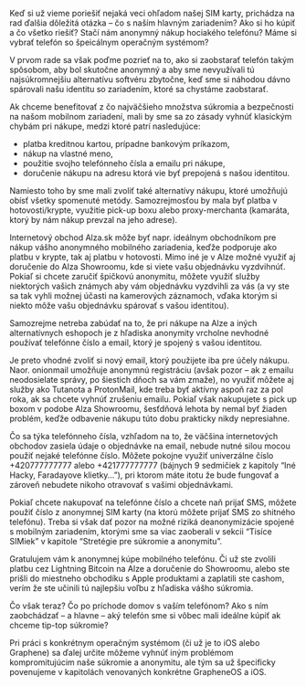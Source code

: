 
Keď si už vieme poriešiť nejaká veci ohľadom našej SIM karty, prichádza na rad ďalšia dôležitá otázka – čo s naším hlavným zariadením? Ako si ho kúpiť a čo všetko riešiť? Stačí nám anonymný nákup hociakého telefónu? Máme si vybrať telefón so špeicálnym operačným systémom? 

V prvom rade sa však poďme pozrieť na to, ako si zaobstarať telefón takým spôsobom, aby bol skutočne anonymný a aby sme nevyužívali tú najsúkromnejšiu alternatívu softvéru zbytočne, keď sme si náhodou dávno spárovali našu identitu so zariadením, ktoré sa chystáme zaobstarať. 

Ak chceme benefitovať z čo najväčšieho množstva súkromia a bezpečnosti na našom mobilnom zariadení, mali by sme sa zo zásady vyhnúť klasickým chybám pri nákupe, medzi ktoré patrí nasledujúce:

- platba kreditnou kartou, prípadne bankovým príkazom,
- nákup na vlastné meno,
- použitie svojho telefónneho čísla a emailu pri nákupe,
- doručenie nákupu na adresu ktorá vie byť prepojená s našou identitou.

Namiesto toho by sme mali zvoliť také alternatívy nákupu, ktoré umožňujú obísť všetky spomenuté metódy. Samozrejmosťou by mala byť platba v hotovosti/krypte, využitie pick-up boxu alebo proxy-merchanta (kamaráta, ktorý by nám nákup prevzal na jeho adrese).

Internetový obchod Alza.sk môže byť napr. ideálnym obchodníkom pre nákup vášho anonymného mobilného zariadenia, keďže podporuje ako platbu v krypte, tak aj platbu v hotovosti. Mimo iné je v Alze možné využiť aj doručenie do Alza Showroomu, kde si viete vašu objednávku vyzdvihnúť. Pokiaľ si chcete zaručiť špičkovú anonymitu, môžete využiť služby niektorých vašich známych aby vám objednávku vyzdvihli za vás (a vy ste sa tak vyhli možnej účasti na kamerových záznamoch, vďaka ktorým si niekto môže vašu objednávku spárovať s vašou identitou).

Samozrejme netreba zabúdať na to, že pri nákupe na Alze a iných alternatívnych eshopoch je z hľadiska anonymity vrcholne nevhodné používať telefónne číslo a email, ktorý je spojený s vašou identitou.

Je preto vhodné zvoliť si nový email, ktorý použijete iba pre účely nákupu. Naor. onionmail umožňuje anonymnú registráciu (avšak pozor – ak z emailu neodosielate správy, po šiestich dňoch sa vám zmaže), no využiť môžete aj služby ako Tutanota a ProtonMail, kde treba byť aktívny aspoň raz za pol roka, ak sa chcete vyhnúť zrušeniu emailu. Pokiaľ však nakupujete s pick up boxom v podobe Alza Showroomu, šesťdňová lehota by nemal byť žiaden problém, keďže odbavenie nákupu túto dobu prakticky nikdy nepresiahne. 

Čo sa týka telefónneho čísla, vzhľadom na to, že väčšina internetových obchodov zasiela údaje o objednávke na email, nebude nutné silou mocou použiť nejaké telefónne číslo. Môžete pokojne využiť univerzálne číslo +420777777777 alebo +421777777777 (bájnych 9 sedmičiek z kapitoly “Iné Hacky, Faradayove klietky…”), pri ktorom máte itotu že bude fungovať a zároveň nebudete nikoho otravovať s vašimi objednávkami.

Pokiaľ chcete nakupovať na telefónne číslo a chcete naň prijať SMS, môžete použiť číslo z anonymnej SIM karty (na ktorú môžete prijať SMS zo shitného telefónu). Treba si však dať pozor na možné riziká deanonymizácie spojené s mobilným zariadením, ktorými sme sa viac zaoberali v sekcii “Tisíce SIMiek” v kapitole “Stretégie pre súkromie a anonymitu”.

Gratulujem vám k anonymnej kúpe mobilného telefónu. Či už ste zvolili platbu cez Lightning Bitcoin na Alze a doručenie do Showroomu, alebo ste prišli do miestneho obchodíku s Apple produktami a zaplatili ste cashom, verím že ste učinili tú najlepšiu voľbu z hľadiska vášho súkromia.

Čo však teraz? Čo po príchode domov s vaším telefónom? Ako s ním zaobchádzať – a hlavne – aký telefón sme si vôbec mali ideálne kúpiť ak chceme tip-top súkromie?

Pri práci s konkrétnym operačným systémom (či už je to iOS alebo Graphene) sa ďalej určite môžeme vyhnúť iným problémom kompromitujúcim naše súkromie a anonymitu, ale tým sa už špecificky povenujeme v kapitolách venovaných konkrétne GrapheneOS a iOS. 
